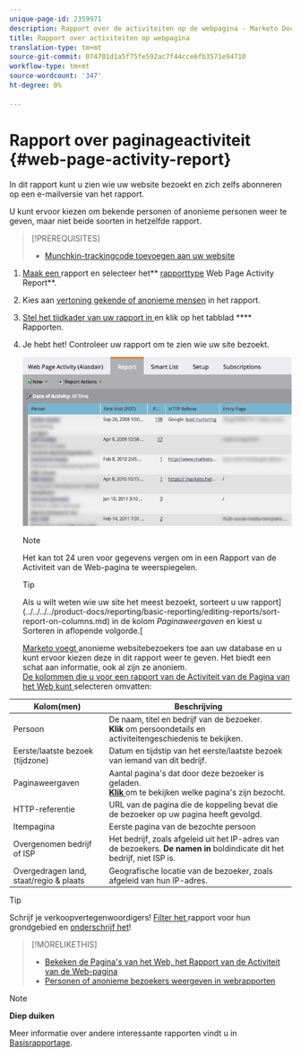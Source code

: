 ```yaml
---
unique-page-id: 2359971
description: Rapport over de activiteiten op de webpagina - Marketo Docs - Productdocumentatie
title: Rapport over activiteiten op webpagina
translation-type: tm+mt
source-git-commit: 074701d1a5f75fe592ac7f44cce6fb3571e94710
workflow-type: tm+mt
source-wordcount: '347'
ht-degree: 0%

---
```



# Rapport over paginageactiviteit {#web-page-activity-report}

In dit rapport kunt u zien wie uw website bezoekt en zich zelfs abonneren op een e-mailversie van het rapport.

U kunt ervoor kiezen om bekende personen of anonieme personen weer te geven, maar niet beide soorten in hetzelfde rapport.

>[!PREREQUISITES]
>
>* [Munchkin-trackingcode toevoegen aan uw website](../../../../product-docs/administration/additional-integrations/add-munchkin-tracking-code-to-your-website.md)


1. [Maak een ](../../../../product-docs/reporting/basic-reporting/creating-reports/create-a-report-in-a-program.md)rapport en selecteer het**  [rapporttype](report-type-overview.md) Web Page Activity Report**.
1. Kies aan [vertoning gekende of anonieme mensen](../../../../product-docs/reporting/basic-reporting/report-activity/display-people-or-anonymous-visitors-in-web-reports.md) in het rapport.
1. [Stel het tijdkader van uw rapport in ](../../../../product-docs/reporting/basic-reporting/editing-reports/change-a-report-time-frame.md) en klik op het tabblad  **** Rapporten.
1. Je hebt het! Controleer uw rapport om te zien wie uw site bezoekt.

   ![](assets/image2017-3-29-9-3a21-3a36.png)

   >[!NOTE]
   >
   >Het kan tot 24 uren voor gegevens vergen om in een Rapport van de Activiteit van de Web-pagina te weerspiegelen.

   >[!TIP]
   >
   >Als u wilt weten wie uw site het meest bezoekt, sorteert u uw rapport](../../../../product-docs/reporting/basic-reporting/editing-reports/sort-report-on-columns.md) [](../../../../product-docs/reporting/basic-reporting/editing-reports/sort-report-on-columns.md)in de kolom *Paginaweergaven* en kiest u Sorteren in aflopende volgorde.[

   [Marketo voegt ](../../../../product-docs/reporting/basic-reporting/report-activity/tracking-anonymous-activity-and-people.md) anonieme websitebezoekers toe aan uw database en u kunt ervoor kiezen deze in dit rapport weer te geven. Het biedt een schat aan informatie, ook al zijn ze anoniem.\
   [De kolommen die u voor een rapport van de Activiteit van de Pagina van het Web kunt ](../../../../product-docs/reporting/basic-reporting/editing-reports/select-report-columns.md) selecteren omvatten:

<table> 
 <thead> 
  <tr> 
   <th>Kolom(men)</th> 
   <th>Beschrijving</th> 
  </tr> 
 </thead> 
 <tbody> 
  <tr> 
   <td>Persoon</td> 
   <td>De naam, titel en bedrijf van de bezoeker.<br><strong>Klik </strong> om persoondetails en activiteitengeschiedenis te bekijken.</td> 
  </tr> 
  <tr> 
   <td>Eerste/laatste bezoek (tijdzone)</td> 
   <td>Datum en tijdstip van het eerste/laatste bezoek van iemand van dit bedrijf.</td> 
  </tr> 
  <tr> 
   <td>Paginaweergaven</td> 
   <td>Aantal pagina's dat door deze bezoeker is geladen.<br><strong><a href="web-page-activity-report/web-pages-viewed-web-page-activity-report.md">Klik </a></strong> om te bekijken welke pagina's zijn bezocht.</td> 
  </tr> 
  <tr> 
   <td>HTTP-referentie</td> 
   <td>URL van de pagina die de koppeling bevat die de bezoeker op uw pagina heeft gevolgd.</td> 
  </tr> 
  <tr> 
   <td>Itempagina</td> 
   <td>Eerste pagina van de bezochte persoon </td> 
  </tr> 
  <tr> 
   <td>Overgenomen bedrijf of ISP</td> 
   <td>Het bedrijf, zoals afgeleid uit het IP-adres van de bezoekers. <strong>De namen in </strong> boldindicate dit het bedrijf, niet ISP is. </td> 
  </tr> 
  <tr> 
   <td>Overgedragen land, staat/regio &amp; plaats</td> 
   <td>Geografische locatie van de bezoeker, zoals afgeleid van hun IP-adres.</td> 
  </tr> 
 </tbody> 
</table>

>[!TIP]
>
>Schrijf je verkoopvertegenwoordigers! [Filter het ](../../../../product-docs/reporting/basic-reporting/editing-reports/filter-people-in-a-report-with-a-smart-list.md)rapport voor hun grondgebied en  [onderschrijf het](../../../../product-docs/reporting/basic-reporting/report-subscriptions/subscribe-to-a-basic-report.md)!

>[!MORELIKETHIS]
>
>
>* [Bekeken de Pagina&#39;s van het Web, het Rapport van de Activiteit van de Web-pagina](web-page-activity-report/web-pages-viewed-web-page-activity-report.md)
>* [Personen of anonieme bezoekers weergeven in webrapporten](../../../../product-docs/reporting/basic-reporting/report-activity/display-people-or-anonymous-visitors-in-web-reports.md)


>[!NOTE]
>
>**Diep duiken**
>
>Meer informatie over andere interessante rapporten vindt u in [Basisrapportage](http://docs.marketo.com/display/docs/basic+reporting).
